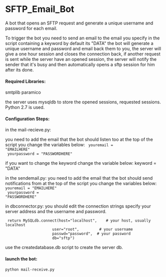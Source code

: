# SFTP_Email_Bot
A bot that opens an SFTP request and generate a unique username and password for each email.

To trigger the bot you need to send an email to the email you specify in the script containing a keyword by default its "DATA" the bot will generate a unique username and password and email back them to you, the server will give a one hour session and closes the connection back, if another request is sent while the server have an opened session, the server will notify the sender that it's busy and then automatically opens a sftp session for him after its done.

<h4>Required Libraries:</h4>
smtplib
paramico

the server uses mysqldb to store the opened sessions, requested sessions.
Python 2.7 is used.

<h4>Configuration Steps:</h4>

in the mail-recieve.py:

  you need to add the email that the bot should listen too at the top of the script you change the variables below:
    <code> youremail = "EMAILHERE"<br>
    yourpassword = "PASSWORDHERE" </code>
  
  if you want to change the keyword change the variable below:
    keyword = "DATA"
  
in the sendemail.py:
  you need to add the email that the bot should send notifications from at the top of the script you change the variables below:
   <code> youremail = "EMAILHERE"<br>
    yourpassword = "PASSWORDHERE" </code>
  
in dbconnector.py:
  you should edit the connection strings specify your server address and the username and password.
  
     return MySQLdb.connect(host="localhost",    # your host, usually localhost
                         user="root",         # your username
                         passwd="password",  # your password
                         db="sftp") 
                        
use the createdatabase.db script to create the server db.
<h4>launch the bot:</h4>
  <code>python mail-receive.py</code>
